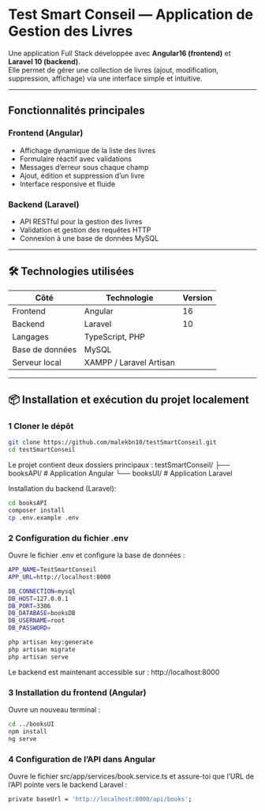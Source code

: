 # Test Smart Conseil — Application de Gestion des Livres

Une application Full Stack développée avec **Angular16 (frontend)** et **Laravel 10 (backend)**.  
Elle permet de gérer une collection de livres (ajout, modification, suppression, affichage) via une interface simple et intuitive.

---

##  Fonctionnalités principales

###  Frontend (Angular)
- Affichage dynamique de la liste des livres
- Formulaire réactif avec validations
- Messages d’erreur sous chaque champ
- Ajout, édition et suppression d’un livre
- Interface responsive et fluide 

###  Backend (Laravel)
- API RESTful pour la gestion des livres
- Validation et gestion des requêtes HTTP
- Connexion à une base de données MySQL

---

## 🛠️ Technologies utilisées

| Côté | Technologie | Version |
|------|--------------|----------|
| Frontend | Angular | 16 |
| Backend | Laravel | 10 |
| Langages | TypeScript, PHP |
| Base de données | MySQL |
| Serveur local | XAMPP / Laravel Artisan |

---

## 📦 Installation et exécution du projet localement

### 1️ Cloner le dépôt

```bash
git clone https://github.com/malekbn10/testSmartConseil.git
cd testSmartConseil
```
Le projet contient deux dossiers principaux :
testSmartConseil/
├── booksAPI/    # Application Angular
└── booksUI/     # Application Laravel

Installation du backend (Laravel):
```bash
cd booksAPI
composer install
cp .env.example .env

```
### 2 Configuration du fichier .env
Ouvre le fichier .env et configure la base de données :

```bash
APP_NAME=TestSmartConseil
APP_URL=http://localhost:8000

DB_CONNECTION=mysql
DB_HOST=127.0.0.1
DB_PORT=3306
DB_DATABASE=booksDB
DB_USERNAME=root
DB_PASSWORD=
```
```bash
php artisan key:generate
php artisan migrate
php artisan serve

```
Le backend est maintenant accessible sur :
http://localhost:8000

### 3 Installation du frontend (Angular)

Ouvre un nouveau terminal :
```bash
cd ../booksUI
npm install
ng serve

```
### 4️ Configuration de l’API dans Angular
Ouvre le fichier src/app/services/book.service.ts et assure-toi que l’URL de l’API pointe vers le backend Laravel :
```bash
private baseUrl = 'http://localhost:8000/api/books';
```
